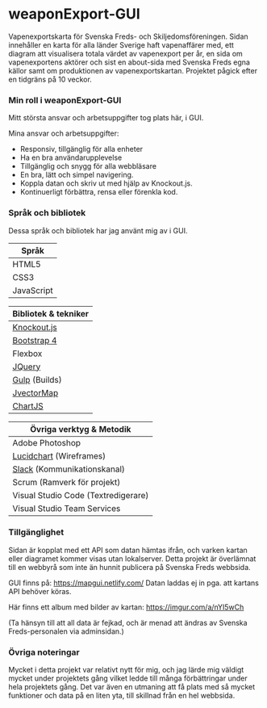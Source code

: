 # weaponExport-GUI

Vapenexportskarta för Svenska Freds- och Skiljedomsföreningen. Sidan innehåller en karta för alla länder Sverige haft vapenaffärer med, ett diagram att visualisera totala värdet av vapenexport per år, en sida om vapenexportens aktörer och sist en about-sida med Svenska Freds egna källor samt om produktionen av vapenexportskartan. Projektet pågick efter en tidgräns på 10 veckor.

### Min roll i weaponExport-GUI

 Mitt största ansvar och arbetsuppgifter tog plats här, i GUI. 
 
 Mina ansvar och arbetsuppgifter:
 
 * Responsiv, tillgänglig för alla enheter
 * Ha en bra användarupplevelse
 * Tillgänglig och snygg för alla webbläsare
 * En bra, lätt och simpel navigering.
 * Koppla datan och skriv ut med hjälp av Knockout.js.
 * Kontinuerligt förbättra, rensa eller förenkla kod.
 
 ### Språk och bibliotek
 
 Dessa språk och bibliotek har jag använt mig av i GUI.
 
Språk  |
------------- |
HTML5  |
CSS3  |
JavaScript  |

Bibliotek & tekniker|
------------- |
[Knockout.js](http://knockoutjs.com/)  |
[Bootstrap 4](https://getbootstrap.com/)  |
Flexbox  |
[JQuery](https://jquery.com/) |
[Gulp](https://gulpjs.com/) (Builds) |
[JvectorMap](http://jvectormap.com/) |
[ChartJS](https://www.chartjs.org/) |



Övriga verktyg & Metodik |
------------- |
Adobe Photoshop  |
[Lucidchart](https://www.lucidchart.com/) (Wireframes)  |
[Slack](https://www.slack.com/) (Kommunikationskanal) |
Scrum (Ramverk för projekt) |
Visual Studio Code (Textredigerare) |
Visual Studio Team Services |


### Tillgänglighet
Sidan är kopplat med ett API som datan hämtas ifrån, och varken kartan eller diagramet kommer visas utan lokalserver. Detta projekt är överlämnat till en webbyrå som inte än hunnit publicera på Svenska Freds webbsida.

GUI finns på: https://mapgui.netlify.com/
Datan laddas ej in pga. att kartans API behöver köras. 

Här finns ett album med bilder av kartan: https://imgur.com/a/nYI5wCh

(Ta hänsyn till att all data är fejkad, och är menad att ändras av Svenska Freds-personalen via adminsidan.)

### Övriga noteringar

Mycket i detta projekt var relativt nytt för mig, och jag lärde mig väldigt mycket under projektets gång vilket ledde till många förbättringar under hela projektets gång. Det var även en utmaning att få plats med så mycket funktioner och data på en liten yta, till skillnad från en hel webbsida.
 
 
